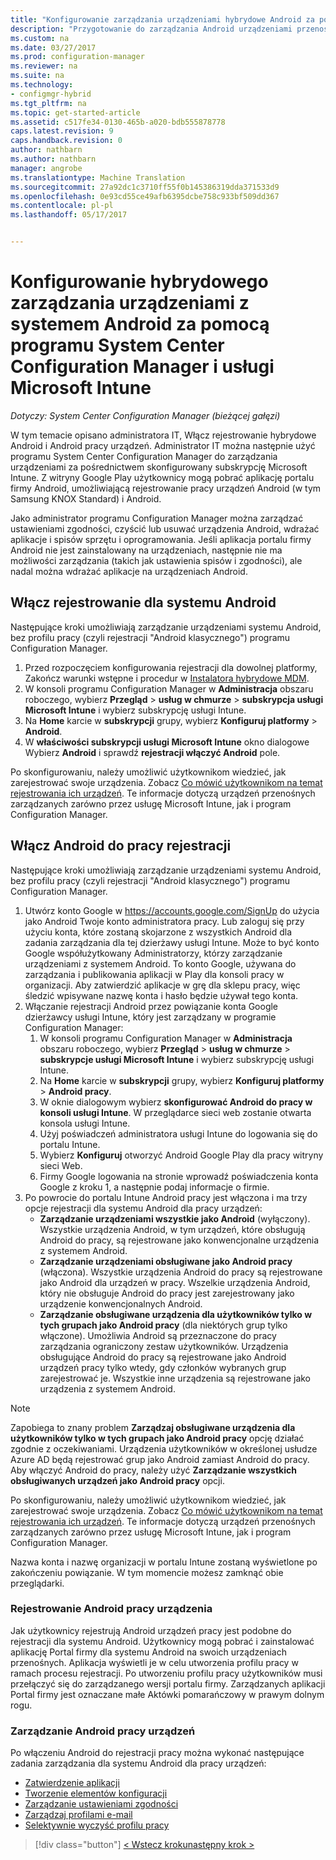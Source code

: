 ```yaml
---
title: "Konfigurowanie zarządzania urządzeniami hybrydowe Android za pomocą programu System Center Configuration Manager i Microsoft Intune | Dokumentacja firmy Microsoft"
description: "Przygotowanie do zarządzania Android urządzeniami przenośnymi za pomocą programu Configuration Manager i usługi Intune."
ms.custom: na
ms.date: 03/27/2017
ms.prod: configuration-manager
ms.reviewer: na
ms.suite: na
ms.technology:
- configmgr-hybrid
ms.tgt_pltfrm: na
ms.topic: get-started-article
ms.assetid: c517fe34-0130-465b-a020-bdb555878778
caps.latest.revision: 9
caps.handback.revision: 0
author: nathbarn
ms.author: nathbarn
manager: angrobe
ms.translationtype: Machine Translation
ms.sourcegitcommit: 27a92dc1c3710ff55f0b145386319dda371533d9
ms.openlocfilehash: 0e93cd55ce49afb6395dcbe758c933bf509dd367
ms.contentlocale: pl-pl
ms.lasthandoff: 05/17/2017


---
```

# <a name="set-up-android-hybrid-device-management-with-system-center-configuration-manager-and-microsoft-intune"></a>Konfigurowanie hybrydowego zarządzania urządzeniami z systemem Android za pomocą programu System Center Configuration Manager i usługi Microsoft Intune

*Dotyczy: System Center Configuration Manager (bieżącej gałęzi)*

W tym temacie opisano administratora IT, Włącz rejestrowanie hybrydowe Android i Android pracy urządzeń. Administrator IT można następnie użyć programu System Center Configuration Manager do zarządzania urządzeniami za pośrednictwem skonfigurowany subskrypcję Microsoft Intune. Z witryny Google Play użytkownicy mogą pobrać aplikację portalu firmy Android, umożliwiającą rejestrowanie pracy urządzeń Android (w tym Samsung KNOX Standard) i Android. 

Jako administrator programu Configuration Manager można zarządzać ustawieniami zgodności, czyścić lub usuwać urządzenia Android, wdrażać aplikacje i spisów sprzętu i oprogramowania. Jeśli aplikacja portalu firmy Android nie jest zainstalowany na urządzeniach, następnie nie ma możliwości zarządzania (takich jak ustawienia spisów i zgodności), ale nadal można wdrażać aplikacje na urządzeniach Android.  

## <a name="enable-android-enrollment"></a>Włącz rejestrowanie dla systemu Android  
Następujące kroki umożliwiają zarządzanie urządzeniami systemu Android, bez profilu pracy (czyli rejestracji "Android klasycznego") programu Configuration Manager.

1. Przed rozpoczęciem konfigurowania rejestracji dla dowolnej platformy, Zakończ warunki wstępne i procedur w [Instalatora hybrydowe MDM](setup-hybrid-mdm.md).  
2. W konsoli programu Configuration Manager w **Administracja** obszaru roboczego, wybierz **Przegląd** > **usług w chmurze** > **subskrypcja usługi Microsoft Intune** i wybierz subskrypcję usługi Intune.  
3. Na **Home** karcie w **subskrypcji** grupy, wybierz **Konfiguruj platformy** > **Android**.  
4. W **właściwości subskrypcji usługi Microsoft Intune** okno dialogowe Wybierz **Android** i sprawdź **rejestracji włączyć Android** pole.  

 Po skonfigurowaniu, należy umożliwić użytkownikom wiedzieć, jak zarejestrować swoje urządzenia. Zobacz [Co mówić użytkownikom na temat rejestrowania ich urządzeń](https://docs.microsoft.com/intune/deploy-use/what-to-tell-your-end-users-about-using-microsoft-intune). Te informacje dotyczą urządzeń przenośnych zarządzanych zarówno przez usługę Microsoft Intune, jak i program Configuration Manager.

## <a name="enable-android-for-work-enrollment"></a>Włącz Android do pracy rejestracji
Następujące kroki umożliwiają zarządzanie urządzeniami systemu Android, bez profilu pracy (czyli rejestracji "Android klasycznego") programu Configuration Manager.

1. Utwórz konto Google w https://accounts.google.com/SignUp do użycia jako Android Twoje konto administratora pracy. Lub zaloguj się przy użyciu konta, które zostaną skojarzone z wszystkich Android dla zadania zarządzania dla tej dzierżawy usługi Intune. Może to być konto Google współużytkowany Administratorzy, którzy zarządzanie urządzeniami z systemem Android. To konto Google, używana do zarządzania i publikowania aplikacji w Play dla konsoli pracy w organizacji. Aby zatwierdzić aplikacje w grę dla sklepu pracy, więc śledzić wpisywane nazwę konta i hasło będzie używał tego konta.
2. Włączanie rejestracji Android przez powiązanie konta Google dzierżawcy usługi Intune, który jest zarządzany w programie Configuration Manager:
   1. W konsoli programu Configuration Manager w **Administracja** obszaru roboczego, wybierz **Przegląd** > **usług w chmurze** > **subskrypcje usługi Microsoft Intune** i wybierz subskrypcję usługi Intune.
   2. Na **Home** karcie w **subskrypcji** grupy, wybierz **Konfiguruj platformy** > **Android pracy**.
   3. W oknie dialogowym wybierz **skonfigurować Android do pracy w konsoli usługi Intune**. W przeglądarce sieci web zostanie otwarta konsola usługi Intune.
   4. Użyj poświadczeń administratora usługi Intune do logowania się do portalu Intune.
   5. Wybierz **Konfiguruj** otworzyć Android Google Play dla pracy witryny sieci Web.
   6. Firmy Google logowania na stronie wprowadź poświadczenia konta Google z kroku 1, a następnie podaj informacje o firmie.
3. Po powrocie do portalu Intune Android pracy jest włączona i ma trzy opcje rejestracji dla systemu Android dla pracy urządzeń:
   - **Zarządzanie urządzeniami wszystkie jako Android** (wyłączony). Wszystkie urządzenia Android, w tym urządzeń, które obsługują Android do pracy, są rejestrowane jako konwencjonalne urządzenia z systemem Android.
   - **Zarządzanie urządzeniami obsługiwane jako Android pracy** (włączona). Wszystkie urządzenia Android do pracy są rejestrowane jako Android dla urządzeń w pracy. Wszelkie urządzenia Android, który nie obsługuje Android do pracy jest zarejestrowany jako urządzenie konwencjonalnych Android.
   - **Zarządzanie obsługiwane urządzenia dla użytkowników tylko w tych grupach jako Android pracy** (dla niektórych grup tylko włączone). Umożliwia Android są przeznaczone do pracy zarządzania ograniczony zestaw użytkowników. Urządzenia obsługujące Android do pracy są rejestrowane jako Android urządzeń pracy tylko wtedy, gdy członków wybranych grup zarejestrować je. Wszystkie inne urządzenia są rejestrowane jako urządzenia z systemem Android.

> [!NOTE]
> Zapobiega to znany problem **Zarządzaj obsługiwane urządzenia dla użytkowników tylko w tych grupach jako Android pracy** opcję działać zgodnie z oczekiwaniami. Urządzenia użytkowników w określonej usłudze Azure AD będą rejestrować grup jako Android zamiast Android do pracy. Aby włączyć Android do pracy, należy użyć **Zarządzanie wszystkich obsługiwanych urządzeń jako Android pracy** opcji.


Po skonfigurowaniu, należy umożliwić użytkownikom wiedzieć, jak zarejestrować swoje urządzenia. Zobacz [Co mówić użytkownikom na temat rejestrowania ich urządzeń](https://docs.microsoft.com/intune/deploy-use/what-to-tell-your-end-users-about-using-microsoft-intune). Te informacje dotyczą urządzeń przenośnych zarządzanych zarówno przez usługę Microsoft Intune, jak i program Configuration Manager.

Nazwa konta i nazwę organizacji w portalu Intune zostaną wyświetlone po zakończeniu powiązanie. W tym momencie możesz zamknąć obie przeglądarki.

### <a name="enroll-an-android-for-work-device"></a>Rejestrowanie Android pracy urządzenia
Jak użytkownicy rejestrują Android urządzeń pracy jest podobne do rejestracji dla systemu Android. Użytkownicy mogą pobrać i zainstalować aplikację Portal firmy dla systemu Android na swoich urządzeniach przenośnych. Aplikacja wyświetli je w celu utworzenia profilu pracy w ramach procesu rejestracji. Po utworzeniu profilu pracy użytkowników musi przełączyć się do zarządzanego wersji portalu firmy. Zarządzanych aplikacji Portal firmy jest oznaczane małe Aktówki pomarańczowy w prawym dolnym rogu.

### <a name="manage-android-for-work-devices"></a>Zarządzanie Android pracy urządzeń
Po włączeniu Android do rejestracji pracy można wykonać następujące zadania zarządzania dla systemu Android dla pracy urządzeń:
- [Zatwierdzenie aplikacji](/sccm/mdm/deploy-use/creating-android-applications#approve-and-deploy-android-for-work-apps)
- [Tworzenie elementów konfiguracji](/sccm/mdm/deploy-use/create-configuration-items-for-android-for-work-devices-managed-without-the-client)
- [Zarządzanie ustawieniami zgodności](/sccm/mdm/deploy-use/create-configuration-items-for-android-for-work-devices-managed-without-the-client)
- [Zarządzaj profilami e-mail](/sccm/mdm/deploy-use/create-exchange-activesync-profiles)
- [Selektywnie wyczyść profilu pracy](/sccm/mdm/deploy-use/wipe-lock-reset-devices#selective-wipe)

> [!div class="button"]
[< Wstecz kroku](create-service-connection-point.md)[następny krok >  ](set-up-additional-management.md)

